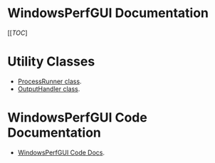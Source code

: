 # WindowsPerfGUI Documentation

[[_TOC_]

# Utility Classes

* [ProcessRunner class](utility-classes\process-runner.md).
* [OutputHandler class](utility-classes\output-handler.md).

# WindowsPerfGUI Code Documentation

* [WindowsPerfGUI Code Docs](dev.md).
